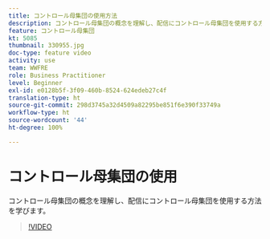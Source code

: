 ```yaml
---
title: コントロール母集団の使用方法
description: コントロール母集団の概念を理解し、配信にコントロール母集団を使用する方法を学びます。
feature: コントロール母集団
kt: 5085
thumbnail: 330955.jpg
doc-type: feature video
activity: use
team: WWFRE
role: Business Practitioner
level: Beginner
exl-id: e0128b5f-3f09-460b-8524-624edeb27c4f
translation-type: ht
source-git-commit: 298d3745a32d4509a82295be851f6e390f33749a
workflow-type: ht
source-wordcount: '44'
ht-degree: 100%

---
```


# コントロール母集団の使用

コントロール母集団の概念を理解し、配信にコントロール母集団を使用する方法を学びます。

>[!VIDEO](https://video.tv.adobe.com/v/330955?quality=12)
